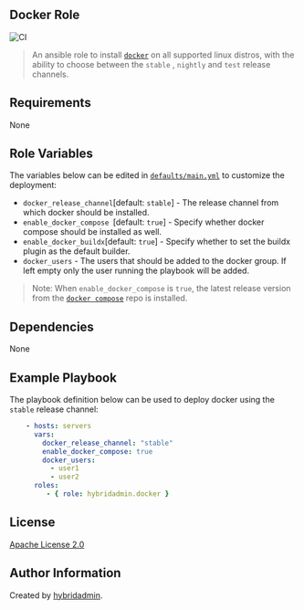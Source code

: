 ## Docker Role
![CI](https://github.com/hybridadmin/ansible-role-docker/workflows/CI/badge.svg?branch=main)

> An ansible role to install [`docker`](https://docs.docker.com/engine/install/) on all supported linux distros, with the ability to choose between the `stable` , `nightly` and `test` release channels.


## Requirements

None


## Role Variables

The variables below can be edited in [`defaults/main.yml`](defaults/main.yml) to customize the deployment:

* `docker_release_channel`[default: `stable`] - The release channel from which docker should be installed.
* `enable_docker_compose `[default: `true`] - Specify whether docker compose should be installed as well.
* `enable_docker_buildx`[default: `true`] - Specify whether to set the buildx plugin as the default builder.
* `docker_users` - The users that should be added to the docker group. If left empty only the user running
the playbook will be added.

> Note: When `enable_docker_compose` is `true`, the latest release version from the [`docker compose`](https://github.com/docker/compose) repo is installed.


## Dependencies

None

## Example Playbook

The playbook definition below can be used to deploy docker using the `stable` release channel:

```yaml
    - hosts: servers
      vars:
        docker_release_channel: "stable"
        enable_docker_compose: true
        docker_users:
          - user1
          - user2
      roles:
         - { role: hybridadmin.docker }
```

## License

[Apache License 2.0](./LICENSE)


## Author Information

Created by [hybridadmin](https://github.com/hybridadmin).
